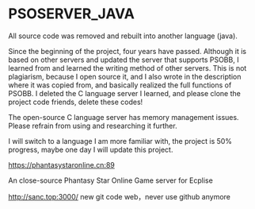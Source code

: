 # PSOSERVER_JAVA

All source code was removed and rebuilt into another language (java).

Since the beginning of the project, four years have passed. Although it is based on other servers and updated the server that supports PSOBB, I learned from and learned the writing method of other servers. This is not plagiarism, because I open source it, and I also wrote in the description where it was copied from, and basically realized the full functions of PSOBB. I deleted the C language server I learned, and please clone the project code friends, delete these codes!

The open-source C language server has memory management issues. Please refrain from using and researching it further.

I will switch to a language I am more familiar with, the project is 50% progress, maybe one day I will update this project.

https://phantasystaronline.cn:89

An close-source Phantasy Star Online Game server for Ecplise

http://sanc.top:3000/ new git code web，never use github anymore
